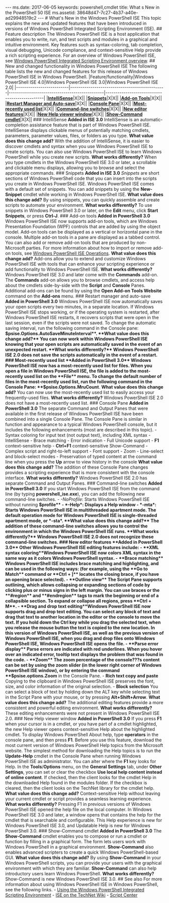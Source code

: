 --- ms.date:  2017-06-05 keywords:  powershell,cmdlet title:  What s New in the PowerShell 50 ISE ms.assetid:  38648d47-7c27-4b37-a40e-ad29948519c2 ---  # What&#39;s New in the Windows PowerShell ISE This topic explains the new and updated features that have been introduced in versions of Windows PowerShell  Integrated Scripting Environment (ISE).  ## Feature description The Windows PowerShell ISE is a host application that enables you to write, run, and test scripts and modules in a graphical and intuitive environment. Key features such as syntax-coloring, tab completion, visual debugging, Unicode compliance, and context-sensitive Help provide a rich scripting experience.  For an overview of Windows PowerShell ISE, see [Windows PowerShell Integrated Scripting Environment overview](https://technet.microsoft.com/en-us/library/3c1892c2-bf84-4cb6-af26-1f453be9e671).  ## New and changed functionality in Windows PowerShell ISE The following table lists the new and changed features for this release of Windows PowerShell ISE in Windows PowerShell.  |Feature/functionality|Windows PowerShell ISE 4.0|Windows PowerShell ISE 3.0|Windows PowerShell ISE 2.0| |--------------------------|-----------------------------------------------|-----------------------------------------------|-----------------------------------------------| |**[IntelliSense]()**|X|X|| |**[Snippets]()**|X|X|| |**[Add-on Tools]()**|X|X|| |**[Restart Manager and Auto-save]()**|X|X|| |**[Console Pane]()**|X|X|| |**[Most-recently used list]()**|X|X|| |**[Command-line switches]()**|X|X|| |**[New editor features]()**|X|X|| |**[New Help viewer window]()**|X|X|| |**[Show-Command cmdlet]()**|X|X||  ### IntelliSense **Added in ISE 3.0**  IntelliSense is an automatic-completion assistance feature that is part of Windows PowerShell ISE. IntelliSense displays clickable menus of potentially matching cmdlets, parameters, parameter values, files, or folders as you type.  **What value does this change add?**  With the addition of IntelliSense, it is easier to discover cmdlets and syntax when you use Windows PowerShell ISE to create scripts. You can also use Windows PowerShell ISE to learn Windows PowerShell while you create new scripts.  **What works differently?**  When you type cmdlets in the Windows PowerShell ISE 3.0 or later, a scrollable and clickable menu displays, allowing you to browse and select the appropriate commands.  ### Snippets **Added in ISE 3.0**  *Snippets* are short sections of Windows PowerShell code that you can insert into the scripts you create in Windows PowerShell ISE. Windows PowerShell ISE comes with a default set of snippets. You can add snippets by using the **New-Snippet** cmdlet while working in Windows PowerShell ISE.  **What value does this change add?**  By using snippets, you can quickly assemble and create scripts to automate your environment.  **What works differently?**  To use snippets in Windows PowerShell 3.0 or later, on the **Edit** menu, click **Start Snippets**, or press **Ctrl-J**.  ### Add-on tools **Added in PowerShell 3.0**  Windows PowerShell ISE now supports add-on tools, which are Windows Presentation Foundation (WPF) controls that are added by using the object model. Add-on tools can be displayed as a vertical or horizontal pane in the console. Multiple add-on tools in a pane are displayed as a tabbed control. You can also add or remove add-on tools that are produced by non-Microsoft parties. For more information about how to import or remove add-on tools, see [Windows PowerShell ISE Operations](http://technet.microsoft.com/library/cc732148.aspx).  **What value does this change add?**  Add-ons allow you to extend and customize Windows PowerShell ISE with tools that can enhance your scripting experience or add functionality to Windows PowerShell ISE.  **What works differently?**  Windows PowerShell ISE 3.0 and later come with the **Commands** add-on. The **Commands** add-on allows you to browse cmdlets, and access help about the cmdlets side-by-side with the **Script** and **Console** Panes.  Additional add-ons can be found by using the **Open Add-on Tools Website** command on the **Add-ons** menu.  ### Restart manager and auto-save **Added in PowerShell 3.0**  Windows PowerShell ISE now automatically saves your open scripts every two minutes, in a separate location.  If Windows PowerShell ISE stops working, or if the operating system is restarted, after Windows PowerShell ISE restarts, it recovers scripts that were open in the last session, even if the scripts were not saved.  To change the automatic saving interval, run the following command in the Console pane: **$psise.Options.AutoSaveMinuteInterval**.  **What value does this change add?**  You can now work within Windows PowerShell ISE knowing that your open scripts are automatically saved in the event of an unexpected restart.  **What works differently?**  Windows PowerShell ISE 2.0 does not save the scripts automatically in the event of a restart.  ### Most-recently used list **Added in PowerShell 3.0**  Windows PowerShell ISE now has a most-recently used list for files. When you open a file in Windows PowerShell ISE, the file is added to the most-recently used list on the **File** menu.  To change the default number of files in the most-recently used list, run the following command in the Console Pane: **$psise.Options.MruCount**.  **What value does this change add?**  You can now use the most-recently used list to easily access your frequently-used files.  **What works differently?**  Windows PowerShell ISE 2.0 does not have a most-recently used list.  ### Console Pane **Added in PowerShell 3.0**  The separate Command and Output Panes that were available in the first release of Windows PowerShell ISE have been combined into a single Console Pane. The Console Pane is similar in function and appearance to a typical Windows PowerShell console, but it includes the following enhancements (most are described in this topic).  -   Syntax coloring for input text (not output text), including XML syntax  -   IntelliSense  -   Brace matching  -   Error indication  -   Full Unicode support  -   **F1** context-sensitive help  -   **Ctrl+F1** context-sensitive Show-Command  -   Complex script and right-to-left support  -   Font support  -   Zoom  -   Line-select and block-select modes  -   Preservation of typed content at the command line when you press the **Up** arrow to view history in the console  **What value does this change add?**  The addition of these Console Pane changes provides a scripting experience that is more consistent with the console interface.  **What works differently?**  Windows PowerShell ISE 2.0 has separate Command and Output Panes.  ### Command-line switches **Added in PowerShell 3.0**  If you start Windows PowerShell ISE from the command line (by typing **powershell_ise.exe**), you can add the following new command-line switches.  -   *-NoProfile*: Starts Windows PowerShell ISE without running **$profile**  -   *-Help*: Displays a Help window  -   *-mta*: Starts Windows PowerShell ISE in multithreaded apartment mode. The default operation mode for Windows PowerShell ISE is single-threaded apartment mode, or *-sta*.  **What value does this change add?**  The addition of these command-line switches allows you to control the environment in which the Windows PowerShell ISE runs.  **What works differently?**  Windows PowerShell ISE 2.0 does not recognize these command-line switches.  ### New editor features **Added in PowerShell 3.0**  Other Windows PowerShell ISE editing features include:  -   **XML syntax coloring**Windows PowerShell ISE now colors XML syntax in the same way as it colors Windows PowerShell syntax.  -   **Brace matching** Windows PowerShell ISE includes brace matching and highlighting, and can be used in the following ways: (for example, using the **Go to Match** command or **Ctrl + ]** locates the closing brace, if you have an opening brace selected).  -   **Outline view** The Script Pane supports outlining, which allows collapsing or expanding sections of code by clicking plus or minus signs in the left margin. You can use braces or the **#region** and **#endregion** tags to mark the beginning or end of a collapsible section. To expand or collapse all regions, press **Ctrl + M**.  -   **Drag and drop text editing**Windows PowerShell ISE now supports drag and drop text editing. You can select any block of text and drag that text to another location in the editor or the console to move the text. If you hold down the Ctrl key while you drag the selected text, when you release the mouse button the text is copied to the new location. In this version of Windows PowerShell ISE, as well as the previous version of Windows PowerShell ISE, when you drag and drop files onto Windows PowerShell ISE, Windows PowerShell ISE opens the file.  -   **Parse error display** Parse errors are indicated with red underlines. When you hover over an indicated error, tooltip text displays the problem that was found in the code.  -   **Zoom** The zoom percentage of the console???s content can be set by using the zoom slider (in the lower right corner of Windows PowerShell ISE window), or by entering the command **$psise.options.Zoom** in the Console Pane.  -   **Rich text copy and paste** Copying to the clipboard in Windows PowerShell ISE preserves the font, size, and color information of the original selection.  -   **Block selection** You can select a block of text by holding down the ALT key while selecting text in the Script Pane with your mouse, or by pressing **Alt+Shift+Arrow**.  **What value does this change add?**  The additional editing features provide a more consistent and powerful editing environment.  **What works differently?**  These editing enhancements were not present in Windows PowerShell ISE 2.0.  ### New Help viewer window **Added in PowerShell 3.0**  If you press **F1** when your cursor is in a cmdlet, or you have part of a cmdlet highlighted, the new Help viewer opens context-sensitive Help about the highlighted cmdlet. To display Windows PowerShell About help, type  **operators** in the console pane, and then press **F1**.  Before you use this feature, download the most current version of Windows PowerShell Help topics from the Microsoft website. The simplest method for downloading the Help topics is to run the **Update-Help** cmdlet in the Console Pane when running Windows PowerShell ISE as administrator.  You can alter where the **F1** key looks for Help. In the **Tools**/**Options** menu, on the **General Settings** tab, under **Other Settings**, you can set or clear the checkbox **Use local help content instead of online content**. If checked, then the client looks for the cmdlet Help in the downloaded Help found in the modules folder.  If the checkbox is cleared, then the client looks on the TechNet library for the cmdlet help.  **What value does this change add?**  Context-sensitive Help without leaving your current cmdlet or script provides a seamless learning experience.  **What works differently?**  Pressing F1 in previous versions of Windows PowerShell ISE opened the help file on the local computer. In Windows PowerShell ISE 3.0 and later, a window opens that contains the help for the cmdlet that is searchable and configurable. This Help experience is new for Windows PowerShell ISE 3.0, and Updatable Help is new for Windows PowerShell 3.0.  ### Show-Command cmdlet **Added in PowerShell 3.0**  The **Show-Command** cmdlet enables you to compose or run a cmdlet or function by filling in a graphical form. The form lets users work with Windows PowerShell in a graphical environment. **Show-Command** also enables advanced scripters to create a quick Windows PowerShell-based GUI.  **What value does this change add?**  By using **Show-Command** in your Windows PowerShell scripts, you can provide your users with the graphical environment with which they are familiar. **Show-Command** can also help introductory users learn Windows PowerShell.  **What works differently?**  Show-Command is new Windows PowerShell ISE 3.0.  ## See also For more information about using Windows PowerShell ISE in Windows PowerShell, see the following links.  - [Using the Windows PowerShell Integrated Scripting Environment](../core-powershell/ise/Using-the-Windows-PowerShell-ISE.md) - [ISE on the TechNet Wiki](http://social.technet.microsoft.com/wiki/search/searchresults.aspx?q=ISE) - [Script Center](http://technet.microsoft.com/scriptcenter/default) 
